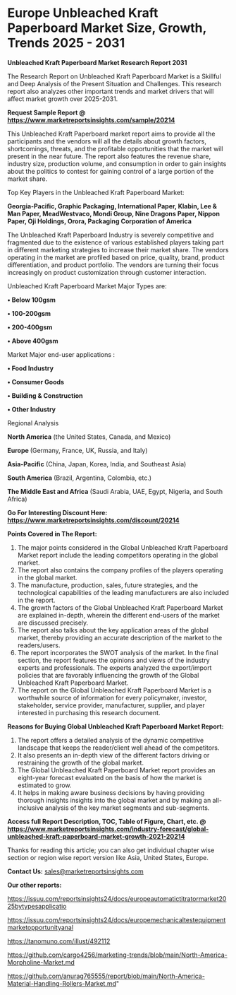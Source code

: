# Europe Unbleached Kraft Paperboard Market Size, Growth, Trends 2025 - 2031

<strong>Unbleached Kraft Paperboard Market Research Report 2031</strong>

The Research Report on Unbleached Kraft Paperboard Market is a Skillful and Deep Analysis of the Present Situation and Challenges. This research report also analyzes other important trends and market drivers that will affect market growth over 2025-2031.

<strong>Request Sample Report @ <a href=https://www.marketreportsinsights.com/sample/20214>https://www.marketreportsinsights.com/sample/20214</a></strong>

This Unbleached Kraft Paperboard market report aims to provide all the participants and the vendors will all the details about growth factors, shortcomings, threats, and the profitable opportunities that the market will present in the near future. The report also features the revenue share, industry size, production volume, and consumption in order to gain insights about the politics to contest for gaining control of a large portion of the market share.

Top Key Players in the Unbleached Kraft Paperboard Market:

<strong>Georgia-Pacific, Graphic Packaging, International Paper, Klabin, Lee & Man Paper, MeadWestvaco, Mondi Group, Nine Dragons Paper, Nippon Paper, Oji Holdings, Orora, Packaging Corporation of America</strong>

The Unbleached Kraft Paperboard Industry is severely competitive and fragmented due to the existence of various established players taking part in different marketing strategies to increase their market share. The vendors operating in the market are profiled based on price, quality, brand, product differentiation, and product portfolio. The vendors are turning their focus increasingly on product customization through customer interaction.

Unbleached Kraft Paperboard Market Major Types are:

<strong>• Below 100gsm

• 100-200gsm

• 200-400gsm

• Above 400gsm</strong>

Market Major end-user applications :

<strong>• Food Industry

• Consumer Goods

• Building & Construction

• Other Industry</strong>

Regional Analysis

</u><strong><b>North America</b></strong> (the United States, Canada, and Mexico)

<strong><b>Europe </b></strong>(Germany, France, UK, Russia, and Italy)

<strong><b>Asia-Pacific</b></strong> (China, Japan, Korea, India, and Southeast Asia)

<strong><b>South America</b></strong> (Brazil, Argentina, Colombia, etc.)

<strong><b>The Middle East and Africa</b></strong> (Saudi Arabia, UAE, Egypt, Nigeria, and South Africa)

<strong>Go For Interesting Discount Here: <a href=https://www.marketreportsinsights.com/discount/20214>https://www.marketreportsinsights.com/discount/20214</a></strong>

<strong>Points Covered in The Report:</strong>
<ol>
  <li>The major points considered in the Global Unbleached Kraft Paperboard Market report include the leading competitors operating in the global market.</li>
  <li>The report also contains the company profiles of the players operating in the global market.</li>
  <li>The manufacture, production, sales, future strategies, and the technological capabilities of the leading manufacturers are also included in the report.</li>
  <li>The growth factors of the Global Unbleached Kraft Paperboard Market are explained in-depth, wherein the different end-users of the market are discussed precisely.</li>
  <li>The report also talks about the key application areas of the global market, thereby providing an accurate description of the market to the readers/users.</li>
  <li>The report incorporates the SWOT analysis of the market. In the final section, the report features the opinions and views of the industry experts and professionals. The experts analyzed the export/import policies that are favorably influencing the growth of the Global Unbleached Kraft Paperboard Market.</li>
  <li>The report on the Global Unbleached Kraft Paperboard Market is a worthwhile source of information for every policymaker, investor, stakeholder, service provider, manufacturer, supplier, and player interested in purchasing this research document.</li>
</ol>
<strong>Reasons for Buying Global Unbleached Kraft Paperboard Market Report:</strong>

<ol>
  <li>The report offers a detailed analysis of the dynamic competitive landscape that keeps the reader/client well ahead of the competitors.</li>
  <li>It also presents an in-depth view of the different factors driving or restraining the growth of the global market.</li>
  <li>The Global Unbleached Kraft Paperboard Market report provides an eight-year forecast evaluated on the basis of how the market is estimated to grow.</li>
  <li>It helps in making aware business decisions by having providing thorough insights insights into the global market and by making an all-inclusive analysis of the key market segments and sub-segments.</li>
</ol>
<strong>Access full Report Description, TOC, Table of Figure, Chart, etc. @ <a href=https://www.marketreportsinsights.com/industry-forecast/global-unbleached-kraft-paperboard-market-growth-2021-20214>https://www.marketreportsinsights.com/industry-forecast/global-unbleached-kraft-paperboard-market-growth-2021-20214</a></strong>


Thanks for reading this article; you can also get individual chapter wise section or region wise report version like Asia, United States, Europe.

<strong>Contact Us:</strong>
sales@marketreportsinsights.com

<strong>Our other reports:</strong>

<a href=https://issuu.com/reportsinsights24/docs/europeautomatictitratormarket2025bytypesapplicatio>https://issuu.com/reportsinsights24/docs/europeautomatictitratormarket2025bytypesapplicatio</a>

<a href=https://issuu.com/reportsinsights24/docs/europemechanicaltestequipmentmarketopportunityanal>https://issuu.com/reportsinsights24/docs/europemechanicaltestequipmentmarketopportunityanal</a>

<a href=https://tanomuno.com/illust/492112>https://tanomuno.com/illust/492112</a>

<a href=https://github.com/cargo4256/marketing-trends/blob/main/North-America-Morpholine-Market.md>https://github.com/cargo4256/marketing-trends/blob/main/North-America-Morpholine-Market.md</a>

<a href=https://github.com/anurag765555/report/blob/main/North-America-Material-Handling-Rollers-Market.md>https://github.com/anurag765555/report/blob/main/North-America-Material-Handling-Rollers-Market.md</a>"
